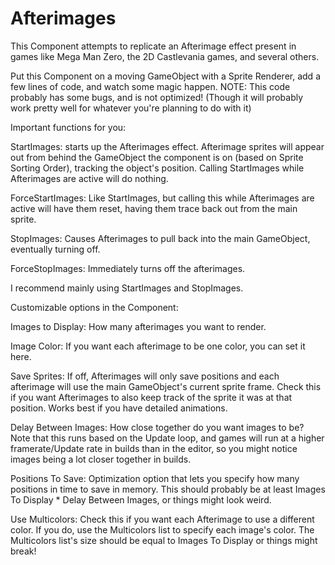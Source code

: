 # Afterimages

This Component attempts to replicate an Afterimage effect present in games like Mega Man Zero, the 2D Castlevania games, and several others.

Put this Component on a moving GameObject with a Sprite Renderer, add a few lines of code, and watch some magic happen. NOTE: This code probably has some bugs, and is not optimized! (Though it will probably work pretty well for whatever you're planning to do with it)

Important functions for you:

StartImages: starts up the Afterimages effect. Afterimage sprites will appear out from behind the GameObject the component is on (based on Sprite Sorting Order), tracking the object's position. Calling StartImages while Afterimages are active will do nothing.

ForceStartImages: Like StartImages, but calling this while Afterimages are active will have them reset, having them trace back out from the main sprite.

StopImages: Causes Afterimages to pull back into the main GameObject, eventually turning off.

ForceStopImages: Immediately turns off the afterimages.

I recommend mainly using StartImages and StopImages.


Customizable options in the Component:

Images to Display: How many afterimages you want to render.

Image Color: If you want each afterimage to be one color, you can set it here.

Save Sprites: If off, Afterimages will only save positions and each afterimage will use the main GameObject's current sprite frame. Check this if you want Afterimages to also keep track of the sprite it was at that position. Works best if you have detailed animations.

Delay Between Images: How close together do you want images to be? Note that this runs based on the Update loop, and games will run at a higher framerate/Update rate in builds than in the editor, so you might notice images being a lot closer together in builds.

Positions To Save: Optimization option that lets you specify how many positions in time to save in memory. This should probably be at least Images To Display * Delay Between Images, or things might look weird.

Use Multicolors: Check this if you want each Afterimage to use a different color. If you do, use the Multicolors list to specify each image's color. The Multicolors list's size should be equal to Images To Display or things might break!

